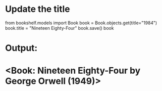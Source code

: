 # Update the title
from bookshelf.models import Book
book = Book.objects.get(title="1984")
book.title = "Nineteen Eighty-Four"
book.save()
book

# Output:
# <Book: Nineteen Eighty-Four by George Orwell (1949)>

